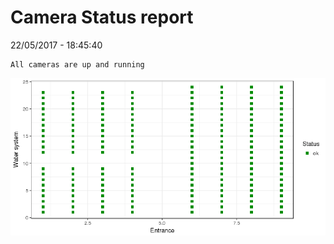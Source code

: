 Camera Status report
================
22/05/2017 - 18:45:40

    All cameras are up and running

![](camreport_files/figure-markdown_github/unnamed-chunk-2-1.png)
